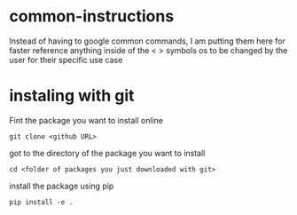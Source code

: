 # common-instructions
Instead of having to google common commands, I am putting them here for faster reference anything inside of the < > symbols os to be changed by the user for their specific use case

# instaling with git

Fint the package you want to install online

```
git clone <github URL>
```

got to the directory of the package you want to install
```
cd <folder of packages you just downloaded with git>
```

install the package using pip
```
pip install -e .
```






